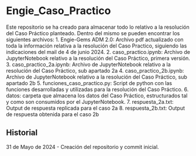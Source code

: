 # Engie_Caso_Practico

Este repositorio se ha creado para almacenar todo lo relativo a la resolución del Caso Práctico planteado.
Dentro del mismo se pueden encontrar los siguientes archivos:
	1. Engie-Gems ADM 2.0: Archivo pdf actualizado con toda la información relativa a la resolución del Caso Practico, siguiendo las indicaciones del mail de 4 de junio 2024.
	2. caso_practico.ipynb: Archivo de JupyterNotebook relativo a la resolución del Caso Práctico, primera versión.
	3. caso_practico_2a.ipynb: Archivo de JupyterNotebook relativo a la resolución del Caso Práctico, sub apartado 2a
	4. caso_practico_2b.ipynb: Archivo de JupyterNotebook relativo a la resolución del Caso Práctico, sub apartado 2b
	5. funciones_caso_practico.py: Script de python con las funciones desarrolladas y utilizadas para la resolución del Caso Práctico.
	6. datos: carpeta que almacena los datos del Caso Práctico, estructurados tal y como son consumidos por el JupyterNotebook.
	7. respuesta_2a.txt: Output de respuesta replicada para el caso 2a
	8. respuesta_2b.txt: Output de respuesta obtenida para el caso 2b

## Historial 

31 de Mayo de 2024 - Creación del repositorio y commit inicial.